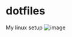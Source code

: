 # dotfiles
My linux setup
![image](https://github.com/mtlmacedo/dotfiles/assets/42045383/4500daa0-2629-4c46-8083-88abef69078a)
